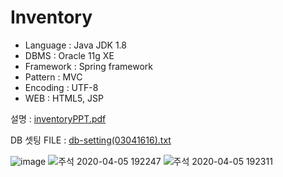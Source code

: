 # Inventory
 - Language : Java JDK 1.8
 - DBMS : Oracle 11g XE
 - Framework : Spring framework
 - Pattern : MVC
 - Encoding : UTF-8
 - WEB : HTML5, JSP
 
설명 :
[inventoryPPT.pdf](https://github.com/jisoo-ho/DjangoBlog/files/4433348/inventoryPPT.pdf)

DB 셋팅 FILE :
[db-setting(03041616).txt](https://github.com/jisoo-ho/Inventory-project/files/4442553/db-setting.03041616.txt)

![image](https://user-images.githubusercontent.com/61733408/78472324-ca2ac880-7772-11ea-961e-acf46cc17f31.png)
![주석 2020-04-05 192247](https://user-images.githubusercontent.com/61733408/78472340-dadb3e80-7772-11ea-9657-14b2d743e11c.jpg)
![주석 2020-04-05 192311](https://user-images.githubusercontent.com/61733408/78472345-ec244b00-7772-11ea-80fa-d3397bc56fd6.jpg)
